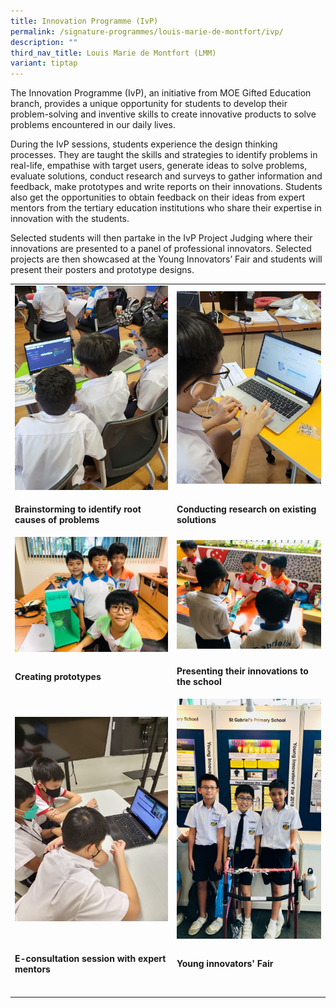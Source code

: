 ```yaml
---
title: Innovation Programme (IvP)
permalink: /signature-programmes/louis-marie-de-montfort/ivp/
description: ""
third_nav_title: Louis Marie de Montfort (LMM)
variant: tiptap
---
```

<p>The Innovation Programme (IvP), an initiative from MOE Gifted Education
branch, provides a unique opportunity for students to develop their problem-solving
and inventive skills to create innovative products to solve problems encountered
in our daily lives.&nbsp;</p>
<p>During the IvP sessions, students experience the design thinking processes.
They are taught the skills and strategies to identify problems in real-life,
empathise with target users, generate ideas to solve problems, evaluate
solutions, conduct research and surveys to gather information and feedback,
make prototypes and write reports on their innovations. Students also get
the opportunities to obtain feedback on their ideas from expert mentors
from the tertiary education institutions who share their expertise in innovation
with the students.&nbsp;</p>
<p>Selected students will then partake in the IvP Project Judging where their
innovations are presented to a panel of professional innovators. Selected
projects are then showcased at the Young Innovators’ Fair and students
will present their posters and prototype designs.</p>
<table style="minWidth: 50px">
<colgroup>
<col>
<col>
</colgroup>
<tbody>
<tr>
<td rowspan="1" colspan="1">
<div class="isomer-image-wrapper">
<img style="width: 100%" height="auto" width="100%" alt="" src="/images/Brainstorming to identify root causes of problems.jpg">
</div>
</td>
<td rowspan="1" colspan="1">
<div class="isomer-image-wrapper">
<img style="width: 100%" height="auto" width="100%" alt="" src="/images/Conducting research on existing solutions.jpg">
</div>
</td>
</tr>
<tr>
<td rowspan="1" colspan="1">
<p><strong>Brainstorming to identify root causes of problems</strong>
</p>
</td>
<td rowspan="1" colspan="1">
<p><strong>Conducting research on existing solutions</strong>
</p>
</td>
</tr>
<tr>
<td rowspan="1" colspan="1">
<div class="isomer-image-wrapper">
<img style="width: 100%" height="auto" width="100%" alt="" src="/images/Creating prototypes.jpeg">
</div>
</td>
<td rowspan="1" colspan="1">
<div class="isomer-image-wrapper">
<img style="width: 100%" height="auto" width="100%" alt="" src="/images/Presenting their innovations to the school.jpeg">
</div>
</td>
</tr>
<tr>
<td rowspan="1" colspan="1">
<p><strong>Creating prototypes</strong>
</p>
</td>
<td rowspan="1" colspan="1">
<p><strong>Presenting their innovations to the school</strong>
</p>
</td>
</tr>
<tr>
<td rowspan="1" colspan="1">
<div class="isomer-image-wrapper">
<img style="width: 100%" height="auto" width="100%" alt="" src="/images/E-consultation session with expert mentors .jpg">
</div>
</td>
<td rowspan="1" colspan="1">
<div class="isomer-image-wrapper">
<img style="width: 100%" height="auto" width="100%" alt="" src="/images/Young innovators' Fair.jpeg">
</div>
</td>
</tr>
<tr>
<td rowspan="1" colspan="1">
<p><strong>E-consultation session with expert mentors</strong>
</p>
</td>
<td rowspan="1" colspan="1">
<p><strong>Young innovators' Fair</strong>
</p>
</td>
</tr>
<tr>
<td rowspan="1" colspan="1">
<p></p>
</td>
<td rowspan="1" colspan="1">
<p></p>
</td>
</tr>
</tbody>
</table>
<p></p>